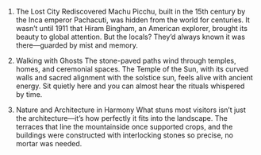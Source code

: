 1. The Lost City Rediscovered
Machu Picchu, built in the 15th century by the Inca emperor Pachacuti, was hidden from the world for centuries. It wasn’t until 1911 that Hiram Bingham, an American explorer, brought its beauty to global attention. But the locals? They’d always known it was there—guarded by mist and memory.

2. Walking with Ghosts
The stone-paved paths wind through temples, homes, and ceremonial spaces. The Temple of the Sun, with its curved walls and sacred alignment with the solstice sun, feels alive with ancient energy. Sit quietly here and you can almost hear the rituals whispered by time.

3. Nature and Architecture in Harmony
What stuns most visitors isn’t just the architecture—it’s how perfectly it fits into the landscape. The terraces that line the mountainside once supported crops, and the buildings were constructed with interlocking stones so precise, no mortar was needed.